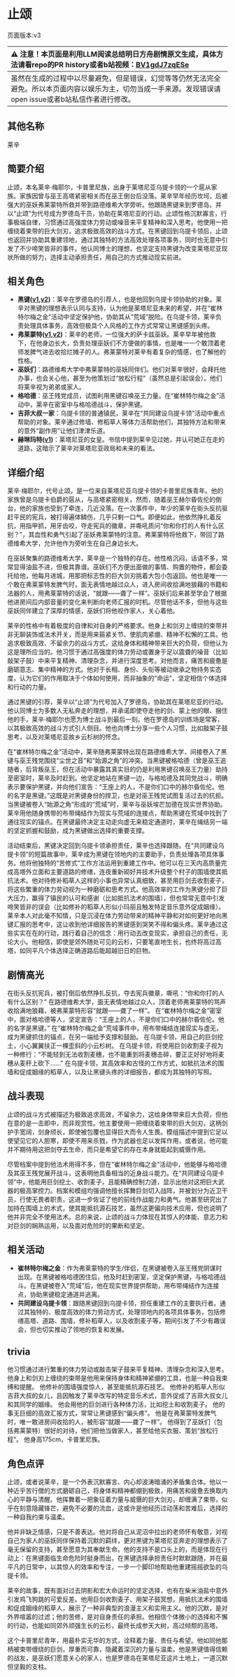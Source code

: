# 止颂
页面版本:v3
 

| :warning: 注意！本页面是利用LLM阅读总结明日方舟剧情原文生成，具体方法请看repo的PR history或者b站视频：[BV1gdJ7zqESe](https://www.bilibili.com/video/BV1gdJ7zqESe/)         |
|:----------------------------|
| 虽然在生成的过程中以尽量避免，但是错误，幻觉等等仍然无法完全避免。所以本页面内容以娱乐为主，切勿当成一手来源。发现错误请open issue或者b站私信作者进行修改。|



## 其他名称
莱辛
## 简要介绍
止颂，本名莱辛·梅耶尔，卡普里尼族，出身于莱塔尼亚乌提卡领的一个扈从家族。家族因曾与巫王高塔紧密相关而在巫王倒台后没落。莱辛早年经历坎坷，后被强大的巫妖弗莱蒙特所救并带到路德维希大学旁听。他跟随黑键来到罗德岛，并以“止颂”为代号成为罗德岛干员，协助在莱塔尼亚的行动。止颂性格沉默寡言，行事极端自律，习惯通过高强度体力劳动或噪音来平复精神和深入思考。他使用一把缠绕着束带的巨大剑刃，追求极致高效的战斗方式。在黑键回到乌提卡领后，止颂也返回并协助其重建领地，通过其独特的方法高效处理各项事务，同时也无意中引发了不少啼笑皆非的事件。他认同博士的理想，也坚定支持黑键为改变莱塔尼亚现状所做的努力，选择主动承担责任，用自己的方式推动现实前进。
## 相关角色
-   **黑键([v1](../chars/char_4046_ebnhlz.md),[v2](char_4046_ebnhlz.md))**：莱辛在罗德岛的引荐人，也是他回到乌提卡领协助的对象。莱辛对黑键的理想表示认同与支持，认为他是莱塔尼亚未来的希望，并在“崔林特尔梅之金”活动中坚定保护他，协助其从“荒域”脱险。在乌提卡领，莱辛负责处理具体事务，高效但极具个人风格的工作方式常常让黑键感到头疼。
-   **弗莱蒙特([v1](../chars/extended_char_fu_lai_meng_te.md),[v2](extended_char_fu_lai_meng_te.md))**：莱辛的老师，一位强大的萨卡兹巫妖。莱辛早年被他救下，在他身边长大，负责处理巫妖们不方便做的事情，也是唯一一个敢顶着老师发脾气进去收拾烂摊子的人。弗莱蒙特对莱辛有着复杂的情感，也了解他的性格。
-   **巫妖们**：路德维希大学中弗莱蒙特的巫妖同伴们。他们对莱辛很好，会拜托他办事，也会关心他，甚至为他策划过“放松行程”（虽然总是引起误会）。他们将莱辛视为弟弟或家人。
-   **格哈德**：巫王残党成员，试图利用黑键召唤巫王力量。在“崔林特尔梅之金”活动中，莱辛在密室中与格哈德战斗，保护黑键。
-   **吉菲大叔一家**：乌提卡领的普通镇民，莱辛在“共同建设乌提卡领”活动中重点帮助的对象。莱辛通过修墙、修稻草人等体力活帮助他们，其独特方法和带来的意外“副作用”让他们津津乐道。
-   **赫琳玛特([v1](../chars/extended_char_he_lin_ma_te.md))**：莱塔尼亚的女皇。书信中提到莱辛见过她，并认可她正在走的道路，这暗示了莱辛对莱塔尼亚政局和未来的看法。
## 详细介绍
莱辛·梅耶尔，代号止颂，是一位来自莱塔尼亚乌提卡领的卡普里尼族青年。他的家族曾是乌提卡伯爵的扈从，与高塔紧密相关。然而，随着巫王赫尔昏佐伦的倒台，他的家族也受到了牵连，几近没落。在一次事件中，年少的莱辛在街头反抗驱赶平民的宪兵，被打得遍体鳞伤，几乎只剩一口气。即便如此，他依然挣扎着反抗，用指甲抓，用牙齿咬，夺走宪兵的徽章，并嘶吼质问“你和你打的人有什么区别？”，其血性和勇气引起了巫妖弗莱蒙特的注意。弗莱蒙特将他救下，带回了路德维希大学，允许他作为旁听生在自己身边长大。

在巫妖聚集的路德维希大学，莱辛是一个独特的存在。他性格沉闷，话语不多，常常显得油盐不进，但极其靠谱。巫妖们不方便出面做的事情、购置的物件，都会委托给他，他每月进城，用那把标志性的巨大剑刃挑着大包小包返回。他也是唯一一个敢在弗莱蒙特发脾气时，面无表情地越过众人，进入房间收拾满地狼藉的书籍和法器的人，用弗莱蒙特的话说，“就跟——聋了一样”。巫妖们后来甚至学会了根据他进房间后内部音量的变化来判断向老师汇报的时机。尽管他话不多，但他与这些巫妖同伴建立了深厚的情感，巫妖们将他视作家人，关心着他。

莱辛的性格中有着极度的自律和对自身的严格要求。他身上和剑刃上缠绕的束带并非无聊装饰或法术开关，而是用来箍紧关节、使肌肉紧绷、精神不松懈的工具。他追求极致高效、不留余力的战斗方式，这给身体和精神带来巨大的负荷，但他认为这是理所应当的。他习惯于通过高强度的体力劳动或置身于足以震聋的噪音（比如敲架子鼓）中来平复精神、清理杂念，并进行深度思考。对他而言，痛苦和疲惫是磨砺意志、集中精神的方式。他对于长相、身份、头衔等被动继承之物持务实态度，认为它们的作用取决于个体如何使用，而非抽象的“命运”，坚定相信个体选择和行动的力量。

通过黑键的引荐，莱辛以“止颂”为代号加入了罗德岛，协助其在莱塔尼亚的行动。他认同博士为多数人无私奔走的理想，并承诺即使夺走他的剑、蒙上他的眼、捆住他的手，莱辛·梅耶尔也愿为博士战斗到最后一刻。他在罗德岛的训练场是常客，以其极致高效的战斗方式引人侧目。他也向博士分享一些个人习惯，比如敲架子鼓思考，以及对莱塔尼亚故乡云杉树的怀念。

在“崔林特尔梅之金”活动中，莱辛随弗莱蒙特出现在路德维希大学，间接卷入了黑键与巫王残党围绕“尘世之音”和“始源之角”的冲突。当黑键被格哈德（曾是巫王追随者，后背叛巫王，但在活动中暴露其真实目的仍是利用黑键召唤巫王力量）劫持至密室时，莱辛及时赶到。他坚定地站在黑键一边，与格哈德及其同党战斗，明确表示要保护黑键，并向他们宣告：“王座上的人，不是你们口中的赫尔昏佐伦。他的名字是黑键。”这既是对黑键身份的捍卫，也是对巫王残党试图复活过去的抗拒。当黑键被卷入“始源之角”形成的“荒域”时，莱辛与巫妖埃芒加德在现实世界协助。莱辛用他随身携带的布带绳结作为现实与荒域的连接点，帮助黑键在荒域中找到了通往现实的锚点。在黑键最终决定主动走向虚无来稳定通道时，莱辛在绳结另一端的坚定抓握和鼓励，成为黑键做出选择的重要支撑。

活动结束后，黑键决定回到乌提卡领承担责任，莱辛也选择跟随。在“共同建设乌提卡领”的短篇故事中，莱辛成为黑键在领地内的主要助手，负责处理各项具体事务。他将他独特的“苦修式”工作方法运用到重建工作中。他可以在三天内高质量完成高塔外立面和主要道路的修缮，连夜重新砌好并技术升级整个村子的围墙使其抵抗法术。他对待修补稻草人这样的小事也异常认真细致，甚至用巨剑去收割麦子，将这些繁重的体力劳动视为一种磨砺和思考方式。他高效率的工作为黑键分担了巨大压力，赢得了镇民的认可和感谢（比如抵抗法术的围墙），但也常常无意中引发啼笑皆非的误会（比如修补的稻草人形似小玛丽且触发特定音乐意外促成姻缘）。莱辛本人对此毫不知情，只是沉浸在体力劳动带来的精神平静和对如何更好地向黑键汇报的思考中，这让收到他详细报告的黑键感到哭笑不得和偏头疼。莱辛通过这些实实在在的行动，践行着自己的信念：用行动去改变现实，承担自己的责任，无论大小。他相信，即使是郊外随处可见的云杉，只要笔直地生长，也终将高过高塔，如同平凡个体选择正确道路后能超越旧日的巨物。
## 剧情高光
在街头反抗宪兵，被打倒后依然挣扎反抗，夺去宪兵徽章，嘶吼：“你和你打的人有什么区别？”
在路德维希大学，面无表情地越过众人，顶着老师弗莱蒙特的骂声收拾满地狼藉，被弗莱蒙特形容“就跟——聋了一样”。
在“崔林特尔梅之金”密室中，面对格哈德等人，坚定宣告：“王座上的人，不是你们口中的赫尔昏佐伦。他的名字是黑键。”
在“崔林特尔梅之金”荒域事件中，用布带绳结连接现实与虚无，成为黑键抓住的锚点，在另一端给予支撑和鼓励。
在乌提卡领，用自己的巨剑挖土，小心翼翼扶正一棵歪斜的小云杉树。
在乌提卡领，将使用巨剑收割麦子视为一种修行：“不能轻到无法收割麦穗，也不能重到将麦穗击碎，要正正好好地将麦穗从麦秆上砍下......”
在乌提卡领，其高效率和古怪的工作方式，如抵抗法术的围墙和促成姻缘的稻草人，以及让黑键头疼的详细报告，都成为其独特的写照。
## 战斗表现
止颂的战斗方式被描述为极致追求高效，不留余力，这给身体带来巨大负荷，但他在意的是一击即中，而非观赏性。他主要使用一把缠绕着束带的巨大剑刃，这柄剑护手宽阔，剑身颀长，即使被包覆也显得巨大而令人生畏。模组描述中提到它足以使望见它的人胆寒，即使不用来杀戮，作为武器也足以发挥作用，或者说，他可能并不期待用这把剑夺去生命，而只是希望它的存在本身就能起到威慑作用。

尽管档案中提到他法术用得不多，但在“崔林特尔梅之金”活动中，他能够与格哈德及其巫王残党展开战斗，这表明他具备相当的近身战斗能力。在“共同建设乌提卡领”中，他能用巨剑挖土、收割麦子，且能精确控制力道，显示出他对这把巨大武器的极高掌控力。档案和模组均强调他擅长挥舞巨剑切入战阵，并被划分为近卫干员，行使无畏者职责，这进一步佐证了他的前线作战能力和勇气。他甚至研究出了加持在围墙上的术式，使其能抵抗源石技艺，虽然这更偏向技术应用，但也说明了他并非完全不使用法术。总的来说，止颂的战斗力体现在其惊人的体能、意志力和对巨剑的娴熟运用，以及面对危险时的果断和坚定。
## 相关活动
-   **崔林特尔梅之金**：作为弗莱蒙特的学生/伴侣，在黑键被卷入巫王残党阴谋时出现。在黑键被格哈德困住后，他及时赶到密室，坚定保护黑键，与格哈德战斗。在黑键被卷入“荒域”后，他在现实世界提供帮助，用布带绳结作为连接点，协助黑键稳定通道并逃离。
-   **共同建设乌提卡领**：跟随黑键回到乌提卡领，担任重建工作的主要执行者。通过其独特的、极度高效的体力劳动方式，处理领地内的各项具体事务，包括修缮高塔、道路、围墙，修补稻草人，以及收割麦子等，期间引发了不少有趣误会，但也切实推动了领地的恢复和发展。
## trivia
他习惯通过进行繁重的体力劳动或敲击架子鼓来平复精神、清理杂念和深入思考。
他身上和剑刃上缠绕的束带是他用来保持身体和精神紧绷的工具，也是一种自我束缚和提醒。
他修补的围墙强度惊人，甚至能抵抗源石技艺。
他修补的稻草人形似吉菲大叔的女儿，且因触发了莱辛改写的特定音乐术式，意外促成了吉菲大叔女儿和其同学的姻缘。
他会用他的巨剑进行各种体力活，比如挖土和收割麦子。
他的事无巨细的高效汇报方式，常常让黑键感到“偏头疼”。
他是在弗莱蒙特发脾气时，唯一敢进房间收拾的人，被形容“就跟——聋了一样”。
他得到了巫妖们（包括弗莱蒙特）很好的对待，他们把他当做家人，甚至给他买衣服、策划“放松行程”。
他身高175cm，卡普里尼族。
## 角色点评
止颂，或者说莱辛，是一个外表沉默寡言、内心却波涛暗涌的矛盾集合体。他以一种近乎苦行僧的方式磨砺自己，将身体和精神都绷到极致，用痛苦和疲惫去换取内心的平静与清醒。他挥舞着一把象征着力量与威慑的巨大剑刃，却缠满了束带，似乎在刻意隐藏锋芒，避免不必要的流血，这或许是他经历过动荡和苦难后，选择的一种自我约束与温柔。

他并非缺乏情感，只是不善表达。他对将自己从泥沼中拉出的老师怀有敬意，对视自己为家人的巫妖同伴保持着沉默的羁绊，更对黑键为莱塔尼亚奔走的理想表示了毫无保留的支持，甚至愿意为其奉献生命。他的支持不是口头上的，而是体现在行动上：在黑键面临生命危险时挺身而出，在黑键选择承担责任时默默跟随，并在最平凡的日常中，以其惊人的效率和专注，一步一个脚印地帮助他重建摇摇欲坠的乌提卡领。

莱辛的故事，既有面对过去阴影和宏大命运时的坚定选择，也有在柴米油盐中意外引发鸡飞狗跳的可爱反差。他用巨剑收割麦子、用架子鼓冥想，用抵抗法术的围墙和促成姻缘的稻草人，展示了一种非典型的浪漫主义和实用主义。他的沉默，是对外界喧嚣的过滤；他的苦修，是对自身责任的承担。他相信个体微小的选择和不懈的行动，也能如同郊外顽强生长的云杉，最终长成参天大树，高过倾颓的高塔。

这个卡普里尼青年，用最朴实无华的方式，诠释着力量、责任与希望。他如同他那柄被束带缠绕的巨剑，厚重而可靠，隐藏着深沉的力量与温柔。他是黑键值得信赖的战友，是巫妖们愿意关心的家人，也是罗德岛在莱塔尼亚这片土地上，一道沉默但坚毅的支柱。